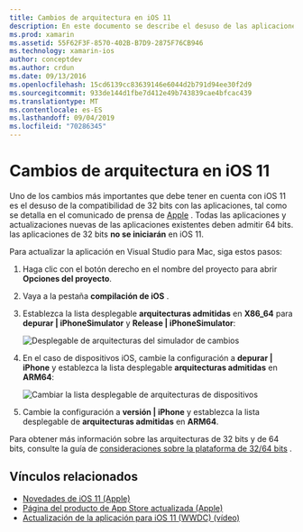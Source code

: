 ```yaml
---
title: Cambios de arquitectura en iOS 11
description: En este documento se describe el desuso de las aplicaciones de 32 bits en iOS 11. Describe cómo actualizar las aplicaciones para que tengan como destino arquitecturas de 64 bits.
ms.prod: xamarin
ms.assetid: 55F62F3F-8570-402B-B7D9-2875F76CB946
ms.technology: xamarin-ios
author: conceptdev
ms.author: crdun
ms.date: 09/13/2016
ms.openlocfilehash: 15cd6139cc83639146e6044d2b791d94ee30f2d9
ms.sourcegitcommit: 933de144d1fbe7d412e49b743839cae4bfcac439
ms.translationtype: MT
ms.contentlocale: es-ES
ms.lasthandoff: 09/04/2019
ms.locfileid: "70286345"
---
```

# <a name="architecture-changes-in-ios-11"></a>Cambios de arquitectura en iOS 11

Uno de los cambios más importantes que debe tener en cuenta con iOS 11 es el desuso de la compatibilidad de 32 bits con las aplicaciones, tal como se detalla en el comunicado de prensa de [Apple](https://developer.apple.com/news/?id=06282017b) . Todas las aplicaciones y actualizaciones nuevas de las aplicaciones existentes deben admitir 64 bits. las aplicaciones de 32 bits **no se iniciarán** en iOS 11.

Para actualizar la aplicación en Visual Studio para Mac, siga estos pasos:

1. Haga clic con el botón derecho en el nombre del proyecto para abrir **Opciones del proyecto**.
2. Vaya a la pestaña **compilación de iOS** .
3. Establezca la lista desplegable **arquitecturas admitidas** en **X86_64** para **depurar | iPhoneSimulator** y **Release | iPhoneSimulator**:

    ![Desplegable de arquitecturas del simulador de cambios](architecture-changes-images/image1.png)

4. En el caso de dispositivos iOS, cambie la configuración a **depurar | iPhone** y establezca la lista desplegable **arquitecturas admitidas** en **ARM64**:

    ![Cambiar la lista desplegable de arquitecturas de dispositivos](architecture-changes-images/image2.png)

5. Cambie la configuración a **versión | iPhone** y establezca la lista desplegable de **arquitecturas admitidas** en **ARM64**.

Para obtener más información sobre las arquitecturas de 32 bits y de 64 bits, consulte la guía de [consideraciones sobre la plataforma de 32/64 bits](~/cross-platform/macios/32-and-64/index.md#ios) .

## <a name="related-links"></a>Vínculos relacionados

- [Novedades de iOS 11 (Apple)](https://developer.apple.com/ios/)
- [Página del producto de App Store actualizada (Apple)](https://developer.apple.com/app-store/product-page/)
- [Actualización de la aplicación para iOS 11 (WWDC) (vídeo)](https://developer.apple.com/videos/play/wwdc2017/204/)
